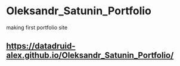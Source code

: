 # Oleksandr_Satunin_Portfolio
making first portfolio site

## https://datadruid-alex.github.io/Oleksandr_Satunin_Portfolio/

